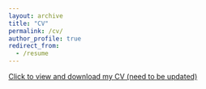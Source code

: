 ```yaml
---
layout: archive
title: "CV"
permalink: /cv/
author_profile: true
redirect_from:
  - /resume
---
```


[Click to view and download my CV (need to be updated)](http://zekunyang.com/files/Zekun_Yang_CV.pdf)
